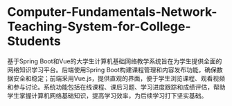 # Computer-Fundamentals-Network-Teaching-System-for-College-Students
基于Spring Boot和Vue的大学生计算机基础网络教学系统旨在为学生提供全面的网络知识学习平台。后端使用Spring Boot构建课程管理和内容发布功能，确保数据安全和稳定；前端采用Vue.js，提供直观的界面，便于学生浏览课程、观看视频和参与讨论。系统功能包括在线课程、课后习题、学习进度跟踪和成绩评估，帮助学生掌握计算机网络基础知识，提高学习效率，为后续学习打下坚实基础。

